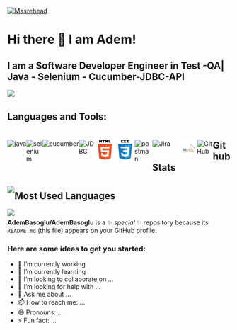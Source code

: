 [![Masrehead](https://gifdb.com/images/high/red-hacker-matrix-rxowhi05xduket6f/400px.gif)](https://AdemBasoglu.io)

# Hi there 👋 I am Adem!
## I am a Software Developer Engineer in Test -QA| Java - Selenium - Cucumber-JDBC-API
![](https://komarev.com/ghpvc/?username=AdemBasoglu)
## Languages and Tools:
#
<img align="left" alt="java" height=36px src="https://logos-download.com/wp-content/uploads/2016/10/Java_logo_icon.png"/>
<img align="left" alt="selenium" width=36px src= "https://upload.wikimedia.org/wikipedia/commons/thumb/d/d5/Selenium_Logo.png/1200px-Selenium_Logo.png"/>
<img align="left" alt="cucumber" height=36px src="https://encrypted-tbn1.gstatic.com/images?q=tbn:ANd9GcRwfaCCeBtUYrrJz30sBA4IHBFLclgMVbGItsmHWf0EhsD0SA64"/>
<img align="left" alt="JDBC" width=36px src="https://encrypted-tbn0.gstatic.com/images?q=tbn:ANd9GcQ8x-_QBEnIf8jXYLY1c-PAh40xFC9Ia2zyYz35utSj&s" />
<img align="left" alt="HTML5" width=45px src="https://raw.githubusercontent.com/github/explore/80688e429a7d4ef2fca1e82350fe8e3517d3494d/topics/html/html.png" />
<img align="left" alt="CSS3" width=45px src="https://raw.githubusercontent.com/github/explore/80688e429a7d4ef2fca1e82350fe8e3517d3494d/topics/css/css.png" />
<img align="left" alt="postman" width=40px src="https://seeklogo.com/images/P/postman-logo-0087CA0D15-seeklogo.com.png" />
<img align="left" alt="Jira" width=65px src="https://encrypted-tbn0.gstatic.com/images?q=tbn:ANd9GcTXbZKnu7FYpiyDIq9di7Sre_z8CbddRXzIwQ&usqp=CAU" />
<img align="left" alt="MySQL" width=36px src="https://raw.githubusercontent.com/github/explore/80688e429a7d4ef2fca1e82350fe8e3517d3494d/topics/mysql/mysql.png" />
<img align="left" alt="GitHub" width=36px src="https://www.oomnitza.com/wp-content/uploads/2022/06/github-logo-300x300.png" />


#
#
#
## <summary> Github Stats</summary>
## <img align="left" src="https://github-readme-stats.vercel.app/api?username=AdemBasoglu&theme=dark" >
#
#
#
#
#
## <summary> Most Used Languages</summary>
<img align="left" src="https://github-readme-stats.vercel.app/api/top-langs/?username=AdemBasoglu&layout=compact&theme=dark" >


#
#
#
#
#
**AdemBasoglu/AdemBasoglu** is a ✨ _special_ ✨ repository because its `README.md` (this file) appears on your GitHub profile.

### Here are some ideas to get you started:

- 🔭 I’m currently working
- 🌱 I’m currently learning
- 👯 I’m looking to collaborate on ...
- 🤔 I’m looking for help with ...
- 💬 Ask me about ...
- 📫 How to reach me: ...
- 😄 Pronouns: ...
- ⚡ Fun fact: ...
